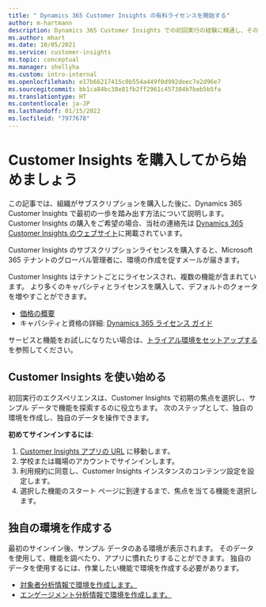 ```yaml
---
title: " Dynamics 365 Customer Insights の有料ライセンスを開始する"
author: m-hartmann
description: Dynamics 365 Customer Insights での初回実行の経験に精通し、その機能を試してみます。
ms.author: mhart
ms.date: 10/05/2021
ms.service: customer-insights
ms.topic: conceptual
ms.manager: shellyha
ms.custom: intro-internal
ms.openlocfilehash: e17b66217415c0b554a449f0d992deec7e2d96e7
ms.sourcegitcommit: bb1ca84bc38e81fb2ff2961c457384b7beb5b5fa
ms.translationtype: HT
ms.contentlocale: ja-JP
ms.lasthandoff: 01/15/2022
ms.locfileid: "7977678"
---
```

# <a name="get-started-after-purchasing-customer-insights"></a>Customer Insights を購入してから始めましょう

この記事では、組織がサブスクリプションを購入した後に、Dynamics 365 Customer Insights で最初の一歩を踏み出す方法について説明します。 Customer Insights の購入をご希望の場合、当社の連絡先は [Dynamics 365 Customer Insights のウェブサイト](https://dynamics.microsoft.com/ai/customer-insights/)に掲載されています。 

Customer Insights のサブスクリプションライセンスを購入すると、Microsoft 365 テナントのグローバル管理者に、環境の作成を促すメールが届きます。 

Customer Insights はテナントごとにライセンスされ、複数の機能が含まれています。 より多くのキャパシティとライセンスを購入して、デフォルトのクォータを増やすことができます。 
- [価格の概要](https://dynamics.microsoft.com/ai/customer-insights/pricing/)
- キャパシティと資格の詳細: [ Dynamics 365 ライセンス ガイド](https://go.microsoft.com/fwlink/?LinkId=866544)

サービスと機能をお試しになりたい場合は、[トライアル環境をセットアップする](trial-signup.md)を参照してください。

## <a name="start-with-customer-insights"></a>Customer Insights を使い始める

初回実行のエクスペリエンスは、Customer Insights で初期の焦点を選択し、サンプル データで機能を探索するのに役立ちます。 次のステップとして、独自の環境を作成し、独自のデータを操作できます。

**初めてサインインするには**:

1. [Customer Insights アプリの URL](https://home.ci.ai.dynamics.com) に移動します。
1. 学校または職場のアカウントでサインインします。 
1. 利用規約に同意し、Customer Insights インスタンスのコンテンツ設定を設定します。
1. 選択した機能のスタート ページに到達するまで、焦点を当てる機能を選択します。

## <a name="create-your-own-environment"></a>独自の環境を作成する

最初のサインイン後、サンプル データのある環境が表示されます。 そのデータを使用して、機能を調べたり、アプリに慣れたりすることができます。 独自のデータを使用するには、作業したい機能で環境を作成する必要があります。

- [対象者分析情報で環境を作成します。](audience-insights/get-started-paid.md)
- [エンゲージメント分析情報で環境を作成します。](engagement-insights/create-new-environment.md) 



